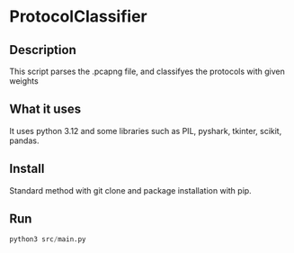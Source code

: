 # ProtocolClassifier
## Description
This script parses the .pcapng file, and classifyes the protocols with given weights
## What it uses
It uses python 3.12 and some libraries such as PIL, pyshark, tkinter, scikit, pandas.
## Install
Standard method with git clone and package installation with pip.
## Run
```python
python3 src/main.py
```
